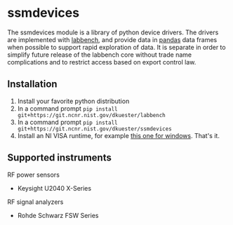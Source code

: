 # ssmdevices
The ssmdevices module is a library of python device drivers. The drivers are implemented with [labbench](https://git.ncnr.nist.gov/dkuester/labbench),
and provide data in [pandas](http://pandas.pydata.org/) data frames when possible to support rapid exploration of data.
It is separate in order to simplify future release of the labbench core without trade name complications and to restrict
access based on export control law.

## Installation
1. Install your favorite python distribution
2. In a command prompt `pip install git+https://git.ncnr.nist.gov/dkuester/labbench`
3. In a command prompt `pip install git+https://git.ncnr.nist.gov/dkuester/ssmdevices`
4. Install an NI VISA runtime, for example [this one for windows](http://download.ni.com/support/softlib/visa/NI-VISA/16.0/Windows/NIVISA1600runtime.exe).
That's it.

## Supported instruments
RF power sensors
* Keysight U2040 X-Series

RF signal analyzers
* Rohde Schwarz FSW Series 